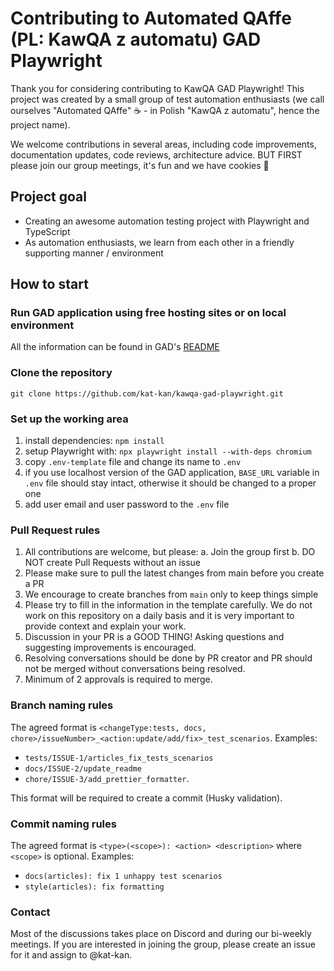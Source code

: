 # Contributing to Automated QAffe (PL: KawQA z automatu) GAD Playwright

Thank you for considering contributing to KawQA GAD Playwright! This project was created by a small group of test automation enthusiasts (we call ourselves "Automated QAffe" ☕️ - in Polish "KawQA z automatu", hence the project name).

We welcome contributions in several areas, including code improvements, documentation updates, code reviews, architecture advice. BUT FIRST please join our group meetings, it's fun and we have cookies 🍪

## Project goal

- Creating an awesome automation testing project with Playwright and TypeScript
- As automation enthusiasts, we learn from each other in a friendly supporting manner / environment

## How to start

### Run GAD application using free hosting sites or on local environment

All the information can be found in GAD's [README](https://github.com/jaktestowac/gad-gui-api-demo)

### Clone the repository

`git clone https://github.com/kat-kan/kawqa-gad-playwright.git`

### Set up the working area

1. install dependencies:
   `npm install`
2. setup Playwright with:
   `npx playwright install --with-deps chromium`
3. copy `.env-template` file and change its name to `.env`
4. if you use localhost version of the GAD application, `BASE_URL` variable in `.env` file should stay intact, otherwise it should be changed to a proper one
5. add user email and user password to the `.env` file

### Pull Request rules

1. All contributions are welcome, but please: a. Join the group first b. DO NOT create Pull Requests without an issue
2. Please make sure to pull the latest changes from main before you create a PR
3. We encourage to create branches from `main` only to keep things simple
4. Please try to fill in the information in the template carefully. We do not work on this repository on a daily basis and it is very important to provide context and explain your work.
5. Discussion in your PR is a GOOD THING! Asking questions and suggesting improvements is encouraged.
6. Resolving conversations should be done by PR creator and PR should not be merged without conversations being resolved.
7. Minimum of 2 approvals is required to merge.

### Branch naming rules

The agreed format is `<changeType:tests, docs, chore>/issueNumber>_<action:update/add/fix>_test_scenarios`.
Examples:

- `tests/ISSUE-1/articles_fix_tests_scenarios `
- `docs/ISSUE-2/update_readme`
- `chore/ISSUE-3/add_prettier_formatter`.

This format will be required to create a commit (Husky validation).

### Commit naming rules

The agreed format is `<type>(<scope>): <action> <description>` where `<scope>` is optional.
Examples:

- `docs(articles): fix 1 unhappy test scenarios`
- `style(articles): fix formatting`

### Contact

Most of the discussions takes place on Discord and during our bi-weekly meetings. If you are interested in joining the group, please create an issue for it and assign to @kat-kan.
